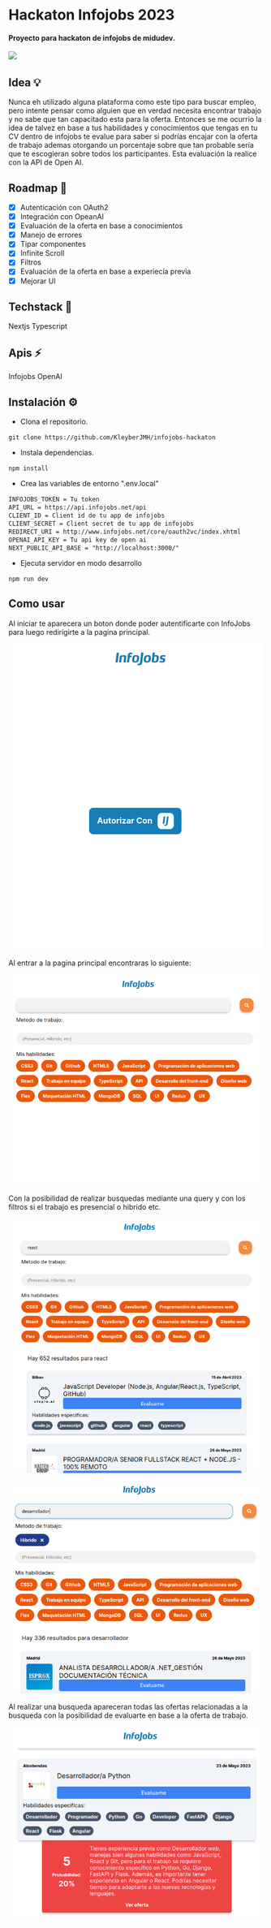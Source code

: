 # Hackaton Infojobs 2023
#### Proyecto para hackaton de infojobs de midudev.

[![](https://img.shields.io/badge/-Demo-lightgreen?style=for-the-badge&theme=dark)](https://hackathon-infojobs.vercel.app/)

## Idea 💡
Nunca eh utilizado alguna plataforma como este tipo para buscar empleo, pero intente pensar como alguien que en verdad necesita encontrar trabajo y no sabe que tan capacitado esta para la oferta. Entonces se me ocurrio la idea de talvez en base a tus habilidades y conocimientos que tengas en tu CV dentro de infojobs te evalue para saber si podrías encajar con la oferta de trabajo ademas otorgando un porcentaje sobre que tan probable sería que te escogieran sobre todos los participantes. Esta evaluación la realice con la API de Open AI.

## Roadmap 📆
- [x] Autenticación con OAuth2
- [x] Integración con OpeanAI
- [x] Evaluación de la oferta en base a conocimientos
- [x] Manejo de errores
- [x] Tipar componentes
- [x] Infinite Scroll
- [x] Filtros
- [x] Evaluación de la oferta en base a experiecía previa
- [x] Mejorar UI

## Techstack 🚀
Nextjs
Typescript

## Apis ⚡
Infojobs
OpenAI

## Instalación ⚙️
- Clona el repositorio.
```
git clone https://github.com/KleyberJMH/infojobs-hackaton
```
- Instala dependencias.
```
npm install
```
- Crea las variables de entorno ".env.local"
```
INFOJOBS_TOKEN = Tu token
API_URL = https://api.infojobs.net/api
CLIENT_ID = Client id de tu app de infojobs
CLIENT_SECRET = Client secret de tu app de infojobs
REDIRECT_URI = http://www.infojobs.net/core/oauth2vc/index.xhtml
OPENAI_API_KEY = Tu api key de open ai
NEXT_PUBLIC_API_BASE = "http://localhost:3000/"
```
- Ejecuta servidor en modo desarrollo
```
npm run dev
```



## Como usar

Al iniciar te aparecera un boton donde poder autentificarte con InfoJobs para luego redirigirte a la pagina principal.

![auth](images/auth.png)

Al entrar a la pagina principal encontraras lo siguiente:

![home](images/home.png)

Con la posibilidad de realizar busquedas mediante una query y con los filtros si el trabajo es presencial o hibrido etc.

![img1](images/img1.png)

![img2](images/img2.png)

Al realizar una busqueda apareceran todas las ofertas relacionadas a la busqueda con la posibilidad de evaluarte en base a la oferta de trabajo.

![evaluacion](images/evaluacion.png)